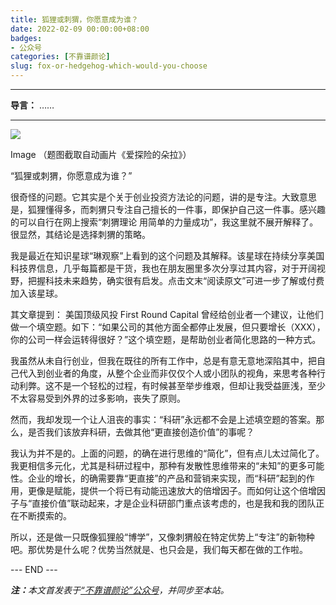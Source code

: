 ```yaml
---
title: 狐狸或刺猬，你愿意成为谁？
date: 2022-02-09 00:00:00+08:00
badges:
- 公众号
categories: [不靠谱颜论]
slug: fox-or-hedgehog-which-would-you-choose
---
```


---

**导言：** ……

---

<img src="/images/2020-06-29/code.png" style="max-width:300px"/>

Image
（题图截取自动画片《爱探险的朵拉》）

“狐狸或刺猬，你愿意成为谁？”

很奇怪的问题。它其实是个关于创业投资方法论的问题，讲的是专注。大致意思是，狐狸懂得多，而刺猬只专注自己擅长的一件事，即保护自己这一件事。感兴趣的可以自行在网上搜索“刺猬理论 用简单的力量成功”，我这里就不展开解释了。很显然，其结论是选择刺猬的策略。

我是最近在知识星球“琳观察”上看到的这个问题及其解释。该星球在持续分享美国科技界信息，几乎每篇都是干货，我也在朋友圈里多次分享过其内容，对于开阔视野，把握科技未来趋势，确实很有启发。点击文末“阅读原文”可进一步了解或付费加入该星球。

其文章提到：
美国顶级风投 First Round Capital 曾经给创业者一个建议，让他们做一个填空题。如下：“如果公司的其他方面全都停止发展，但只要增长（XXX），你的公司一样会运转得很好？”这个填空题，是帮助创业者简化思路的一种方式。

我虽然从未自行创业，但我在既往的所有工作中，总是有意无意地深陷其中，把自己代入到创业者的角度，从整个企业而非仅仅个人或小团队的视角，来思考各种行动利弊。这不是一个轻松的过程，有时候甚至举步维艰，但却让我受益匪浅，至少不太容易受到外界的过多影响，丧失了原则。

然而，我却发现一个让人沮丧的事实：“科研”永远都不会是上述填空题的答案。那么，是否我们该放弃科研，去做其他“更直接创造价值”的事呢？

我认为并不是的。上面的问题，的确在进行思维的“简化”，但有点儿太过简化了。我更相信多元化，尤其是科研过程中，那种有发散性思维带来的“未知”的更多可能性。企业的增长，的确需要靠“更直接”的产品和营销来实现，而“科研”起到的作用，更像是赋能，提供一个将已有动能迅速放大的倍增因子。而如何让这个倍增因子与“直接价值”联动起来，才是企业科研部门重点该考虑的，也是我和我的团队正在不断摸索的。

所以，还是做一只既像狐狸般“博学”，又像刺猬般在特定优势上“专注”的新物种吧。那优势是什么呢？优势当然就是、也只会是，我们每天都在做的工作啦。

<div class="p-5 text-center">--- END ---</div>

<i><b>注：</b>本文首发表于[“不靠谱颜论”公众号](https://mp.weixin.qq.com/s/Rez0VjGCiBlwQucwTBZoYg)，并同步至本站。</i>
